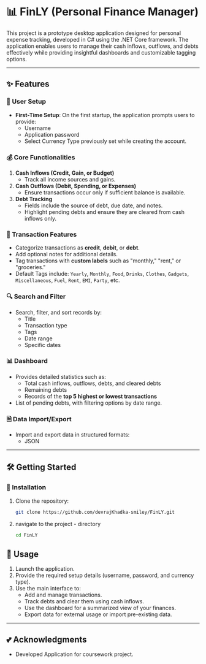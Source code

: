 # 📊 FinLY (Personal Finance Manager)

This project is a prototype desktop application designed for personal expense tracking, developed in C# using the .NET Core framework. The application enables users to manage their cash inflows, outflows, and debts effectively while providing insightful dashboards and customizable tagging options.

---

## ✨ Features

### 🔑 User Setup
- **First-Time Setup**: On the first startup, the application prompts users to provide:
  - Username
  - Application password
  - Select Currency Type previously set while creating the account.

### 💰 Core Functionalities
1. **Cash Inflows (Credit, Gain, or Budget)**
   - Track all income sources and gains.
2. **Cash Outflows (Debit, Spending, or Expenses)**
   - Ensure transactions occur only if sufficient balance is available.
3. **Debt Tracking**
   - Fields include the source of debt, due date, and notes.
   - Highlight pending debts and ensure they are cleared from cash inflows only.

### 🔄 Transaction Features
- Categorize transactions as **credit**, **debit**, or **debt**.
- Add optional notes for additional details.
- Tag transactions with **custom labels** such as "monthly," "rent," or "groceries."
- Default Tags include: `Yearly`, `Monthly`, `Food`, `Drinks`, `Clothes`, `Gadgets`, `Miscellaneous`, `Fuel`, `Rent`, `EMI`, `Party`, etc.

### 🔍 Search and Filter
- Search, filter, and sort records by:
  - Title
  - Transaction type
  - Tags
  - Date range
  - Specific dates

### 📊 Dashboard
- Provides detailed statistics such as:
  - Total cash inflows, outflows, debts, and cleared debts
  - Remaining debts
  - Records of the **top 5 highest or lowest transactions**
- List of pending debts, with filtering options by date range.

### 🗎️ Data Import/Export
- Import and export data in structured formats:
  - JSON
---

## 🛠️ Getting Started

### 🔁 Installation
1. Clone the repository:
   ```bash
   git clone https://github.com/devrajKhadka-smiley/FinLY.git
2. navigate to the project - directory
    ```bash
    cd FinLY

## 📖 Usage

1. Launch the application.
2. Provide the required setup details (username, password, and currency type).
3. Use the main interface to:
   - Add and manage transactions.
   - Track debts and clear them using cash inflows.
   - Use the dashboard for a summarized view of your finances.
   - Export data for external usage or import pre-existing data.

---

## 💕 Acknowledgments

- Developed Application for coursework project.
